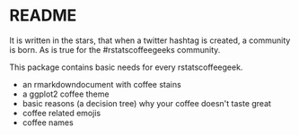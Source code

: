 README
================

It is written in the stars, that when a twitter hashtag is created, a community is born. As is true for the \#rstatscoffeegeeks community.

This package contains basic needs for every rstatscoffeegeek.

-   an rmarkdowndocument with coffee stains
-   a ggplot2 coffee theme
-   basic reasons (a decision tree) why your coffee doesn't taste great
-   coffee related emojis
-   coffee names
